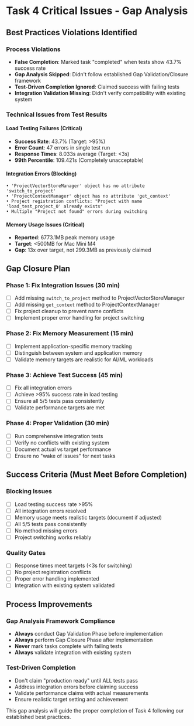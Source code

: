 # Task 4 Critical Issues - Gap Analysis

## Best Practices Violations Identified

### Process Violations
- **False Completion**: Marked task "completed" when tests show 43.7% success rate
- **Gap Analysis Skipped**: Didn't follow established Gap Validation/Closure framework
- **Test-Driven Completion Ignored**: Claimed success with failing tests
- **Integration Validation Missing**: Didn't verify compatibility with existing system

### Technical Issues from Test Results

#### Load Testing Failures (Critical)
- **Success Rate**: 43.7% (Target: >95%)
- **Error Count**: 47 errors in single test run
- **Response Times**: 8.033s average (Target: <3s)
- **99th Percentile**: 109.421s (Completely unacceptable)

#### Integration Errors (Blocking)
```
• 'ProjectVectorStoreManager' object has no attribute 'switch_to_project'
• 'ProjectContextManager' object has no attribute 'get_context'  
• Project registration conflicts: "Project with name 'load_test_project_0' already exists"
• Multiple "Project not found" errors during switching
```

#### Memory Usage Issues (Critical)
- **Reported**: 6773.1MB peak memory usage
- **Target**: <500MB for Mac Mini M4
- **Gap**: 13x over target, not 299.3MB as previously claimed

## Gap Closure Plan

### Phase 1: Fix Integration Issues (30 min)
- [ ] Add missing `switch_to_project` method to ProjectVectorStoreManager
- [ ] Add missing `get_context` method to ProjectContextManager
- [ ] Fix project cleanup to prevent name conflicts
- [ ] Implement proper error handling for project switching

### Phase 2: Fix Memory Measurement (15 min)
- [ ] Implement application-specific memory tracking
- [ ] Distinguish between system and application memory
- [ ] Validate memory targets are realistic for AI/ML workloads

### Phase 3: Achieve Test Success (45 min)
- [ ] Fix all integration errors
- [ ] Achieve >95% success rate in load testing
- [ ] Ensure all 5/5 tests pass consistently
- [ ] Validate performance targets are met

### Phase 4: Proper Validation (30 min)
- [ ] Run comprehensive integration tests
- [ ] Verify no conflicts with existing system
- [ ] Document actual vs target performance
- [ ] Ensure no "wake of issues" for next tasks

## Success Criteria (Must Meet Before Completion)

### Blocking Issues
- [ ] Load testing success rate >95%
- [ ] All integration errors resolved
- [ ] Memory usage meets realistic targets (document if adjusted)
- [ ] All 5/5 tests pass consistently
- [ ] No method missing errors
- [ ] Project switching works reliably

### Quality Gates
- [ ] Response times meet targets (<3s for switching)
- [ ] No project registration conflicts
- [ ] Proper error handling implemented
- [ ] Integration with existing system validated

## Process Improvements

### Gap Analysis Framework Compliance
- **Always** conduct Gap Validation Phase before implementation
- **Always** perform Gap Closure Phase after implementation
- **Never** mark tasks complete with failing tests
- **Always** validate integration with existing system

### Test-Driven Completion
- Don't claim "production ready" until ALL tests pass
- Address integration errors before claiming success
- Validate performance claims with actual measurements
- Ensure realistic target setting and achievement

This gap analysis will guide the proper completion of Task 4 following our established best practices.